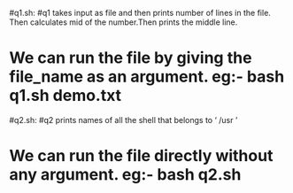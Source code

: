#q1.sh:
#q1 takes input as file and then prints number of lines in the file. Then calculates mid of the number.Then prints the middle line.
# We can run the file by giving the file_name as an argument. eg:- bash q1.sh demo.txt 

#q2.sh: 
#q2 prints names of all the shell that belongs to ‘ /usr ’
# We can run the file directly without any argument. eg:- bash q2.sh 
